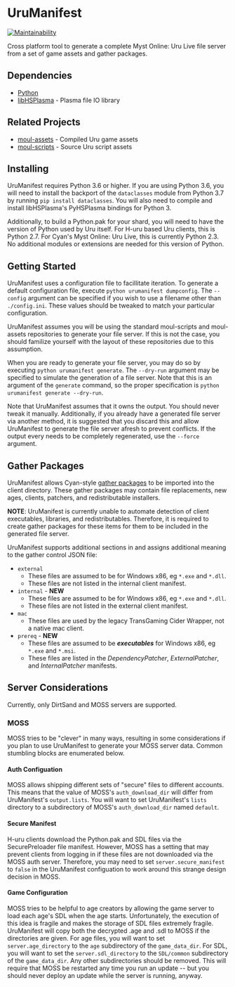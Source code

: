 # UruManifest
[![Maintainability](https://api.codeclimate.com/v1/badges/2292f18dae31a985d794/maintainability)](https://codeclimate.com/github/Hoikas/UruManifest/maintainability)

Cross platform tool to generate a complete Myst Online: Uru Live file server from a set of game assets and gather packages.

## Dependencies
- [Python](https://www.python.org)
- [libHSPlasma](https://github.com/H-uru/libHSPlasma) - Plasma file IO library

## Related Projects
- [moul-assets](https://github.com/H-uru/moul-assets) - Compiled Uru game assets
- [moul-scripts](https://github.com/H-uru/moul-scripts) - Source Uru script assets

## Installing
UruManifest requires Python 3.6 or higher. If you are using Python 3.6, you will need to install the backport of the `dataclasses` module from Python 3.7 by running `pip install dataclasses`. You will also need to compile and install libHSPlasma's PyHSPlasma bindings for Python 3.

Additionally, to build a Python.pak for your shard, you will need to have the version of Python used by Uru itself. For H-uru based Uru clients, this is Python 2.7. For Cyan's Myst Online: Uru Live, this is currently Python 2.3. No additional modules or extensions are needed for this version of Python.

## Getting Started
UruManifest uses a configuration file to facillitate iteration. To generate a default configuration file, execute `python urumanifest dumpconfig`. The `--config` argument can be specified if you wish to use a filename other than `./config.ini`. These values should be tweaked to match your particular configuration.

UruManifest assumes you will be using the standard moul-scripts and moul-assets repositories to generate your file server. If this is not the case, you should familize yourself with the layout of these repositories due to this assumption.

When you are ready to generate your file server, you may do so by executing `python urumanifest generate`. The `--dry-run` argument may be specified to simulate the generation of a file server. Note that this is an argument of the `generate` command, so the proper specification is `python urumanifest generate --dry-run`.

Note that UruManifest assumes that it owns the output. You should never tweak it manually. Additionally, if you already have a generated file server via another method, it is suggested that you discard this and allow UruManifest to generate the file server afresh to prevent conflicts. If the output every needs to be completely regenerated, use the `--force` argument.

## Gather Packages
UruManifest allows Cyan-style [gather packages](http://account.mystonline.com/download/AssetSubmissionExample.zip) to be imported into the client directory. These gather packages may contain file replacements, new ages, clients, patchers, and redistributable installers.

**NOTE**: UruManifest is currently unable to automate detection of client executables, libraries, and redistributables. Therefore, it is required to create gather packages for these items for them to be included in the generated file server.

UruManifest supports additional sections in and assigns additional meaning to the gather control JSON file:
- `external`
    - These files are assumed to be for Windows x86, eg `*.exe` and `*.dll`.
    - These files are not listed in the internal client manifest.
- `internal` - **NEW**
    - These files are assumed to be for Windows x86, eg `*.exe` and `*.dll`.
    - These files are not listed in the external client manifest.
- `mac`
    - These files are used by the legacy TransGaming Cider Wrapper, not a native mac client.
- `prereq` - **NEW**
    - These files are assumed to be ***executables*** for Windows x86, eg `*.exe` and `*.msi`.
    - These files are listed in the *DependencyPatcher*, *ExternalPatcher*, and *InternalPatcher* manifests.

## Server Considerations
Currently, only DirtSand and MOSS servers are supported.

### MOSS
MOSS tries to be "clever" in many ways, resulting in some considerations if you plan to use UruManifest to generate your MOSS server data. Common stumbling blocks are enumerated below.

#### Auth Configuation
MOSS allows shipping different sets of "secure" files to different accounts. This means that the value of MOSS's `auth_download_dir` will differ from UruManifest's `output.lists`. You will want to set UruManifest's `lists` directory to a subdirectory of MOSS's `auth_download_dir` named `default`.

#### Secure Manifest
H-uru clients download the Python.pak and SDL files via the SecurePreloader file manifest. However, MOSS has a setting that may prevent clients from logging in if these files are not downloaded via the MOSS auth server. Therefore, you may need to set `server.secure_manifest` to `false` in the UruManifest configuation to work around this strange design decision in MOSS.

#### Game Configuration
MOSS tries to be helpful to age creators by allowing the game server to load each age's SDL when the age starts. Unfortunately, the execution of this idea is fragile and makes the storage of SDL files extremely fragile. UruManifest will copy both the decrypted .age and .sdl to MOSS if the directories are given. For age files, you will want to set `server.age_directory` to the `age` subdirectory of the `game_data_dir`. For SDL, you will want to set the `server.sdl_directory` to the `SDL/common` subdirectory of the `game_data_dir`. Any other subdirectories should be removed. This will require that MOSS be restarted any time you run an update -- but you should never deploy an update while the server is running, anyway.

